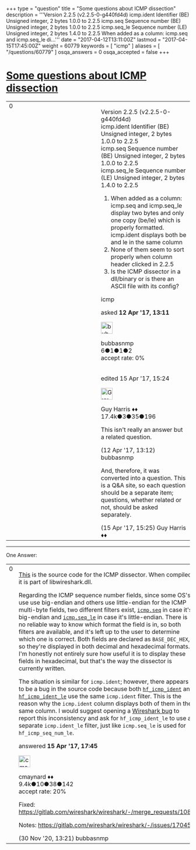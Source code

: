 +++
type = "question"
title = "Some questions about ICMP dissection"
description = '''Version 2.2.5 (v2.2.5-0-g440fd4d) icmp.ident Identifier (BE) Unsigned integer, 2 bytes 1.0.0 to 2.2.5 icmp.seq Sequence number (BE) Unsigned integer, 2 bytes 1.0.0 to 2.2.5 icmp.seq_le Sequence number (LE) Unsigned integer, 2 bytes 1.4.0 to 2.2.5   When added as a column: icmp.seq and icmp.seq_le di...'''
date = "2017-04-12T13:11:00Z"
lastmod = "2017-04-15T17:45:00Z"
weight = 60779
keywords = [ "icmp" ]
aliases = [ "/questions/60779" ]
osqa_answers = 0
osqa_accepted = false
+++

<div class="headNormal">

# [Some questions about ICMP dissection](/questions/60779/some-questions-about-icmp-dissection)

</div>

<div id="main-body">

<div id="askform">

<table id="question-table" style="width:100%;"><colgroup><col style="width: 50%" /><col style="width: 50%" /></colgroup><tbody><tr class="odd"><td style="width: 30px; vertical-align: top"><div class="vote-buttons"><div id="post-60779-score" class="post-score" title="current number of votes">0</div><div id="favorite-count" class="favorite-count"></div></div></td><td><div id="item-right"><div class="question-body"><p>Version 2.2.5 (v2.2.5-0-g440fd4d)<br />
icmp.ident Identifier (BE) Unsigned integer, 2 bytes 1.0.0 to 2.2.5<br />
icmp.seq Sequence number (BE) Unsigned integer, 2 bytes 1.0.0 to 2.2.5<br />
icmp.seq_le Sequence number (LE) Unsigned integer, 2 bytes 1.4.0 to 2.2.5</p><ol><li>When added as a column: icmp.seq and icmp.seq_le display two bytes and only one copy (be/le) which is properly formatted. icmp.ident displays both be and le in the same column</li><li>None of them seem to sort properly when column header clicked in 2.2.5</li><li>Is the ICMP dissector in a dll/binary or is there an ASCII file with its config?</li></ol></div><div id="question-tags" class="tags-container tags">icmp</div><div id="question-controls" class="post-controls"></div><div class="post-update-info-container"><div class="post-update-info post-update-info-user"><p>asked <strong>12 Apr '17, 13:11</strong></p><img src="https://secure.gravatar.com/avatar/7294965538dc8dedd784550d9cb4f1a0?s=32&amp;d=identicon&amp;r=g" class="gravatar" width="32" height="32" alt="bubbasnmp&#39;s gravatar image" /><p>bubbasnmp<br />
<span class="score" title="6 reputation points">6</span><span title="1 badges"><span class="badge1">●</span><span class="badgecount">1</span></span><span title="1 badges"><span class="silver">●</span><span class="badgecount">1</span></span><span title="2 badges"><span class="bronze">●</span><span class="badgecount">2</span></span><br />
<span class="accept_rate" title="Rate of the user&#39;s accepted answers">accept rate:</span> <span title="bubbasnmp has no accepted answers">0%</span> </br></br></p></div><div class="post-update-info post-update-info-edited"><p>edited 15 Apr '17, 15:24</p><img src="https://secure.gravatar.com/avatar/f93de7000747ab5efb5acd3034b2ebd7?s=32&amp;d=identicon&amp;r=g" class="gravatar" width="32" height="32" alt="Guy%20Harris&#39;s gravatar image" /><p>Guy Harris ♦♦<br />
<span class="score" title="17443 reputation points"><span>17.4k</span></span><span title="3 badges"><span class="badge1">●</span><span class="badgecount">3</span></span><span title="35 badges"><span class="silver">●</span><span class="badgecount">35</span></span><span title="196 badges"><span class="bronze">●</span><span class="badgecount">196</span></span></br></p></div></div><div id="comments-container-60779" class="comments-container"><span id="60780"></span><div id="comment-60780" class="comment"><div id="post-60780-score" class="comment-score"></div><div class="comment-text"><p>This isn't really an answer but a related question.</p></div><div id="comment-60780-info" class="comment-info"><span class="comment-age">(12 Apr '17, 13:12)</span> bubbasnmp</div></div><span id="60851"></span><div id="comment-60851" class="comment"><div id="post-60851-score" class="comment-score"></div><div class="comment-text"><p>And, therefore, it was converted into a question. This is a Q&amp;A site, so each question should be a separate item; questions, whether related or not, should be asked separately.</p></div><div id="comment-60851-info" class="comment-info"><span class="comment-age">(15 Apr '17, 15:25)</span> Guy Harris ♦♦</div></div></div><div id="comment-tools-60779" class="comment-tools"></div><div class="clear"></div><div id="comment-60779-form-container" class="comment-form-container"></div><div class="clear"></div></div></td></tr></tbody></table>

------------------------------------------------------------------------

<div class="tabBar">

<span id="sort-top"></span>

<div class="headQuestions">

One Answer:

</div>

</div>

<span id="60854"></span>

<div id="answer-container-60854" class="answer">

<table style="width:100%;"><colgroup><col style="width: 50%" /><col style="width: 50%" /></colgroup><tbody><tr class="odd"><td style="width: 30px; vertical-align: top"><div class="vote-buttons"><div id="post-60854-score" class="post-score" title="current number of votes">0</div></div></td><td><div class="item-right"><div class="answer-body"><p><a href="https://code.wireshark.org/review/gitweb?p=wireshark.git;a=blob;f=epan/dissectors/packet-icmp.c;h=7f59b9917b8d568f791624a2bb23a8232339c42b;hb=HEAD">This</a> is the source code for the ICMP dissector. When compiled, it is part of libwireshark.dll.</p><p>Regarding the ICMP sequence number fields, since some OS's use use big-endian and others use little-endian for the ICMP multi-byte fields, two different filters exist, <a href="https://code.wireshark.org/review/gitweb?p=wireshark.git;a=blob;f=epan/dissectors/packet-icmp.c;h=7f59b9917b8d568f791624a2bb23a8232339c42b;hb=HEAD#l1647"><code>icmp.seq</code></a> in case it's big-endian and <a href="https://code.wireshark.org/review/gitweb?p=wireshark.git;a=blob;f=epan/dissectors/packet-icmp.c;h=7f59b9917b8d568f791624a2bb23a8232339c42b;hb=HEAD#l1652"><code>icmp.seq_le</code></a> in case it's little-endian. There is no reliable way to know which format the field is in, so both filters are available, and it's left up to the user to determine which one is correct. Both fields are declared as <code>BASE_DEC_HEX</code>, so they're displayed in both decimal and hexadecimal formats. I'm honestly not entirely sure how useful it is to display these fields in hexadecimal, but that's the way the dissector is currently written.</p><p>The situation is similar for <code>icmp.ident</code>; however, there appears to be a bug in the source code because both <a href="https://code.wireshark.org/review/gitweb?p=wireshark.git;a=blob;f=epan/dissectors/packet-icmp.c;h=7f59b9917b8d568f791624a2bb23a8232339c42b;hb=HEAD#l1637"><code>hf_icmp_ident</code></a> and <a href="https://code.wireshark.org/review/gitweb?p=wireshark.git;a=blob;f=epan/dissectors/packet-icmp.c;h=7f59b9917b8d568f791624a2bb23a8232339c42b;hb=HEAD#l1642"><code>hf_icmp_ident_le</code></a> use the same <code>icmp.ident</code> filter. This is the reason why the <code>icmp.ident</code> column displays both of them in the same column. I would suggest opening a <a href="https://bugs.wireshark.org/bugzilla/">Wireshark bug</a> to report this inconsistency and ask for <code>hf_icmp_ident_le</code> to use a separate <code>icmp.ident_le</code> filter, just like <code>icmp.seq_le</code> is used for <code>hf_icmp_seq_num_le</code>.</p></div><div class="answer-controls post-controls"></div><div class="post-update-info-container"><div class="post-update-info post-update-info-user"><p>answered <strong>15 Apr '17, 17:45</strong></p><img src="https://secure.gravatar.com/avatar/55158e2322c4e365a5e0a4a0ac3fbcef?s=32&amp;d=identicon&amp;r=g" class="gravatar" width="32" height="32" alt="cmaynard&#39;s gravatar image" /><p>cmaynard ♦♦<br />
<span class="score" title="9361 reputation points"><span>9.4k</span></span><span title="10 badges"><span class="badge1">●</span><span class="badgecount">10</span></span><span title="38 badges"><span class="silver">●</span><span class="badgecount">38</span></span><span title="142 badges"><span class="bronze">●</span><span class="badgecount">142</span></span><br />
<span class="accept_rate" title="Rate of the user&#39;s accepted answers">accept rate:</span> <span title="cmaynard has 108 accepted answers">20%</span></p></div></div><div id="comments-container-60854" class="comments-container"><span id="64345"></span><div id="comment-64345" class="comment"><div id="post-64345-score" class="comment-score"></div><div class="comment-text"><p>Fixed: <a href="https://gitlab.com/wireshark/wireshark/-/merge_requests/1082">https://gitlab.com/wireshark/wireshark/-/merge_requests/1082</a></p><p>Notes: <a href="https://gitlab.com/wireshark/wireshark/-/issues/17045">https://gitlab.com/wireshark/wireshark/-/issues/17045</a></p></div><div id="comment-64345-info" class="comment-info"><span class="comment-age">(30 Nov '20, 13:21)</span> bubbasnmp</div></div></div><div id="comment-tools-60854" class="comment-tools"></div><div class="clear"></div><div id="comment-60854-form-container" class="comment-form-container"></div><div class="clear"></div></div></td></tr></tbody></table>

</div>

<div class="paginator-container-left">

</div>

</div>

</div>

